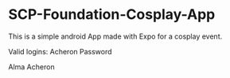 # SCP-Foundation-Cosplay-App
This is a simple android App made with Expo for a cosplay event.

Valid logins:
Acheron
Password

Alma
Acheron
